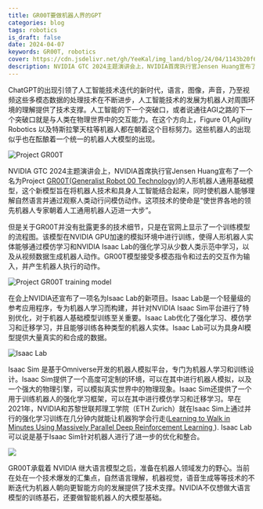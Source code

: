 ```yaml
---
title: GR00T要做机器人界的GPT
categories: blog
tags: robotics
is_draft: false
date: 2024-04-07
keywords: GR00T, robotics
cover: https://cdn.jsdelivr.net/gh/YeeKal/img_land/blog/24/04/1143b20f6c963a5052eca8aa723d9bb0.jpg
description: NVIDIA GTC 2024主题演讲会上，NVIDIA首席执行官Jensen Huang宣布了一个名为GR00T(Generalist Robot 00 Technology)的人形机器人通用基础模型，这个新模型旨在将机器人技术和具身人工智能结合起来，同时使机器人能够理解自然语言并通过观察人类动行问模仿动作。这项技术的使命是“使世界各地的领先机器人专家朝着人工通用机器人迈进一大步”
---
```


ChatGPT的出现引领了人工智能技术迭代的新时代，语言，图像，声音，乃至视频这些多模态数据的处理技术在不断进步，人工智能技术的发展为机器人对周围环境的理解提供了技术支撑。人工智能的下一个突破口，或者说通往AGI之路的下一个突破口就是与人类在物理世界中的交互能力。在这个方向上，Figure 01,Agility Robotics 以及特斯拉擎天柱等机器人都在朝着这个目标努力。这些机器人的出现似乎也在酝酿着一个统一的机器人大模型的出现。

![Project GR00T](https://cdn.jsdelivr.net/gh/YeeKal/img_land/blog/24/04/Project-GR00T-Humanoid-featured.jpg)

NVIDIA GTC 2024主题演讲会上，NVIDIA首席执行官Jensen Huang宣布了一个名为Project [GR00T(Generalist Robot 00 Technology)](https://developer.nvidia.com/project-gr00t)的人形机器人通用基础模型，这个新模型旨在将机器人技术和具身人工智能结合起来，同时使机器人能够理解自然语言并通过观察人类动行问模仿动作。这项技术的使命是“使世界各地的领先机器人专家朝着人工通用机器人迈进一大步”。

但是关于GR00T并没有批露更多的技术细节，只是在官网上显示了一个训练模型的流程图。该模型在NVIDIA GPU加速的模拟环境中进行训练，使得人形机器人实体能够通过模仿学习和NVIDIA Isaac Lab的强化学习从少数人类示范中学习，以及从视频数据生成机器人动作。GR00T模型接受多模态指令和过去的交互作为输入，并产生机器人执行的动作。

![Project GR00T training model](https://cdn.jsdelivr.net/gh/YeeKal/img_land/blog/24/04/gr00t-foundation-model-workflow.jpg)

在会上NVIDIA还宣布了一项名为Isaac Lab的新项目。Isaac Lab是一个轻量级的参考应用程序，专为机器人学习而构建，并针对NVIDIA Isaac Sim平台进行了特别优化，对于机器人基础模型训练至关重要。Isaac Lab优化了强化学习、模仿学习和迁移学习，并且能够训练各种类型的机器人实体。Isaac Lab可以为具身AI模型提供大量真实的和合成的数据。

![Isaac Lab](https://cdn.jsdelivr.net/gh/YeeKal/img_land/blog/24/04/isaaclab.jpg)

Isaac Sim 是基于Omniverse开发的机器人模拟平台，专门为机器人学习和训练设计。Isaac Sim提供了一个高度可定制的环境，可以在其中进行机器人模拟，以及一个强大的物理引擎，可以模拟真实世界中的物理现象。Isaac Sim还提供了一个用于训练机器人的强化学习框架，可以在其中进行模仿学习和迁移学习。早在2021年，NVIDIA和苏黎世联邦理工学院（ETH Zurich）就在Isaac Sim上通过并行的强化学习训练在几分钟内就能让机器狗学会行走([Learning to Walk in Minutes Using Massively Parallel Deep Reinforcement Learning
](https://arxiv.org/abs/2109.11978)). Isaac Lab 可以说是基于Isaac Sim针对机器人进行了进一步的优化和整合。

![](https://github.com/YeeKal/img_land/blob/master/blog/24/04/parallel-dl-min.gif?raw=true)

GR00T承载着 NVIDIA 继大语言模型之后，准备在机器人领域发力的野心。当前在处在一个技术爆发的汇集点，自然语言理解，机器视觉，语音生成等等技术的不断迭代为机器人朝向更智能方向的发展提供了技术支撑。NVIDIA不仅想做大语言模型的训练基石，还要做智能机器人的大模型基础。 